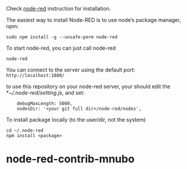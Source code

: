 Check [node-red](http://nodered.org/docs/getting-started/installation.html) instruction for installation.

The easiest way to install Node-RED is to use node’s package manager, npm:
```
sudo npm install -g --unsafe-perm node-red
```

To start node-red, you can just call node-red
```
node-red
```

You can connect to the server using the default port:
`http://localhost:1880/`

to use this repository on your node-red server, your should edit the **~/.node-red/setting.js*, and set:
```
    debugMaxLength: 5000,
    nodesDir: '<your git full dir>/node-red/nodes',
```
To install package locally (to the user/dir, not the system)
```
cd ~/.node-red
npm install <package>
```
# node-red-contrib-mnubo
